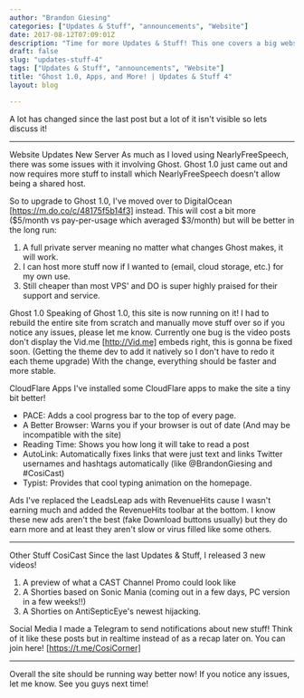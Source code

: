 ```yaml
---
author: "Brandon Giesing"
categories: ["Updates & Stuff", "announcements", "Website"]
date: 2017-08-12T07:09:01Z
description: "Time for more Updates & Stuff! This one covers a big website upgrade, some cool design tweaks, Telegram, and more!"
draft: false
slug: "updates-stuff-4"
tags: ["Updates & Stuff", "announcements", "Website"]
title: "Ghost 1.0, Apps, and More! | Updates & Stuff 4"
layout: blog

---
```


A lot has changed since the last post but a lot of it isn't visible so lets
discuss it!


--------------------------------------------------------------------------------

Website Updates
New Server
As much as I loved using NearlyFreeSpeech, there was some issues with it
involving Ghost. Ghost 1.0 just came out and now requires more stuff to install
which NearlyFreeSpeech doesn't allow being a shared host.

So to upgrade to Ghost 1.0, I've moved over to DigitalOcean
[https://m.do.co/c/48175f5b14f3]  instead. This will cost a bit more ($5/month
vs pay-per-usage which averaged $3/month) but will be better in the long run:

 1. A full private server meaning no matter what changes Ghost makes, it will
    work.
 2. I can host more stuff now if I wanted to (email, cloud storage, etc.) for my
    own use.
 3. Still cheaper than most VPS' and DO is super highly praised for their
    support and service.

Ghost 1.0
Speaking of Ghost 1.0, this site is now running on it! I had to rebuild the
entire site from scratch and manually move stuff over so if you notice any
issues, please let me know. Currently one bug is the video posts don't display
the Vid.me [http://Vid.me]  embeds right, this is gonna be fixed soon. (Getting
the theme dev to add it natively so I don't have to redo it each theme upgrade)
With the change, everything should be faster and more stable.

CloudFlare Apps
I've installed some CloudFlare apps to make the site a tiny bit better!

 * PACE: Adds a cool progress bar to the top of every page.
 * A Better Browser: Warns you if your browser is out of date (And may be
   incompatible with the site)
 * Reading Time: Shows you how long it will take to read a post
 * AutoLink: Automatically fixes links that were just text and links Twitter
   usernames and hashtags automatically (like @BrandonGiesing and #CosiCast)
 * Typist: Provides that cool typing animation on the homepage.

Ads
I've replaced the LeadsLeap ads with RevenueHits cause I wasn't earning much and
added the RevenueHits toolbar at the bottom. I know these new ads aren't the
best (fake Download buttons usually) but they do earn more and at least they
aren't slow or virus filled like some others.


--------------------------------------------------------------------------------

Other Stuff
CosiCast
Since the last Updates & Stuff, I released 3 new videos!

 1. A preview of what a CAST Channel Promo could look like
 2. A Shorties based on Sonic Mania (coming out in a few days, PC version in a
    few weeks!!)
 3. A Shorties on AntiSepticEye's newest hijacking.

Social Media
I made a Telegram to send notifications about new stuff! Think of it like these
posts but in realtime instead of as a recap later on. You can join here!
[https://t.me/CosiCorner]


--------------------------------------------------------------------------------

Overall the site should be running way better now! If you notice any issues, let
me know. See you guys next time!
